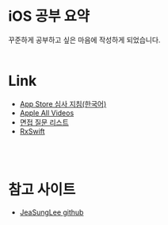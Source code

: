 # iOS 공부 요약
꾸준하게 공부하고 싶은 마음에 작성하게 되었습니다.
<br><br>

# Link
+ [App Store 심사 지침(한국어)](https://developer.apple.com/kr/app-store/review/guidelines/)
+ [Apple All Videos](https://developer.apple.com/videos/all-videos/)
+ [면접 질문 리스트](./Interviews/Interviews.md)
+ [RxSwift](./RxSwift/Intro.md)

<br><br>
# 참고 사이트
+ [JeaSungLee github](https://github.com/JeaSungLEE/iOSInterviewquestions)